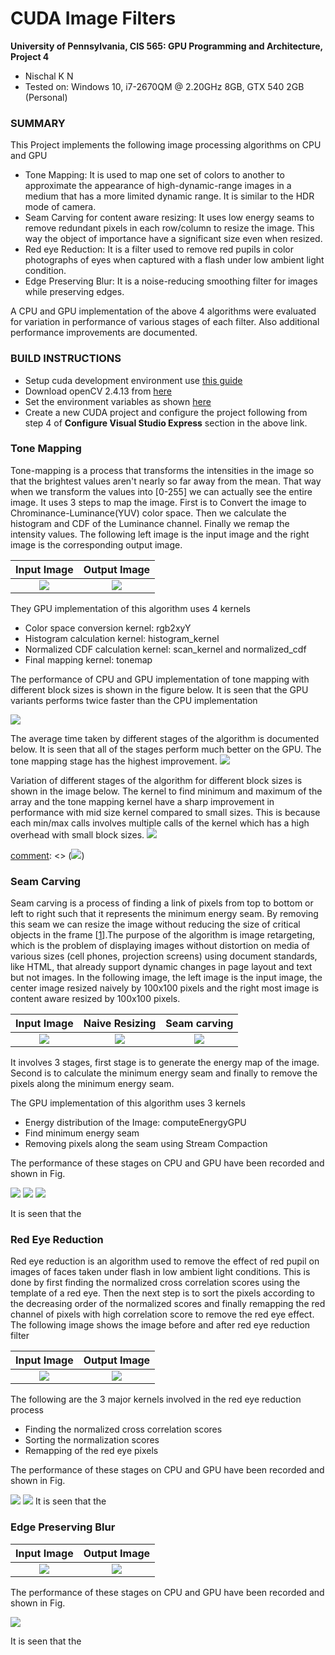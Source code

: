 CUDA Image Filters
==================

**University of Pennsylvania, CIS 565: GPU Programming and Architecture, Project 4**

* Nischal K N
* Tested on: Windows 10, i7-2670QM @ 2.20GHz 8GB, GTX 540 2GB (Personal)

### SUMMARY
This Project implements the following image processing algorithms on CPU and GPU
* Tone Mapping: It is used to map one set of colors to another to approximate the appearance of high-dynamic-range images in a medium that has a more limited dynamic range. It is similar to the HDR mode of camera.
* Seam Carving for content aware resizing: It uses low energy seams to remove redundant pixels in each row/column to resize the image. This way the object of importance have a significant size even when resized.
* Red eye Reduction: It is a filter used to remove red pupils in color photographs of eyes when captured with a flash under low ambient light condition.
* Edge Preserving Blur: It is a noise-reducing smoothing filter for images while preserving edges.

A CPU and GPU implementation of the above 4 algorithms were evaluated for variation in performance of various stages of each filter. Also additional performance improvements are documented.

### BUILD INSTRUCTIONS
* Setup cuda development environment use [this guide](https://github.com/nischalkn/Project0-CUDA-Getting-Started/blob/master/INSTRUCTION.md#part-1-setting-up-your-development-environment)
* Download openCV 2.4.13 from [here](https://sourceforge.net/projects/opencvlibrary/files/opencv-win/)
* Set the environment variables as shown [here](http://opencv-srf.blogspot.com/2013/05/installing-configuring-opencv-with-vs.html)
* Create a new CUDA project and configure the project following from step 4 of **Configure Visual Studio Express** section in the above link.

### Tone Mapping
Tone-mapping is a process that transforms the intensities in the image so that the brightest values aren't nearly so far away from the mean. That way when we transform the values into [0-255] we can actually see the entire image. It uses 3 steps to map the image. First is to Convert the image to Chrominance-Luminance(YUV) color space. Then we calculate the histogram and CDF of the Luminance channel. Finally we remap the intensity values. The following left image is the input image and the right image is the corresponding output image.

Input Image                |  Output Image
:-------------------------:|:-------------------------:
![](image/input1.jpg)      |  ![](image/output1.png)

They GPU implementation of this algorithm uses 4 kernels
* Color space conversion kernel: rgb2xyY
* Histogram calculation kernel: histogram_kernel
* Normalized CDF calculation kernel: scan_kernel and normalized_cdf
* Final mapping kernel: tonemap

The performance of CPU and GPU implementation of tone mapping with different block sizes is shown in the figure below. It is seen that the GPU variants performs twice faster than the CPU implementation

![](image/graph1a.jpg)

The average time taken by different stages of the algorithm is documented below. It is seen that all of the stages perform much better on the GPU. The tone mapping stage has the highest improvement.
![](image/graph1b.jpg)

Variation of different stages of the algorithm for different block sizes is shown in the image below. The kernel to find minimum and maximum of the array and the tone mapping kernel have a sharp improvement in performance with mid size kernel compared to small sizes. This is because each min/max calls involves multiple calls of the kernel which has a high overhead with small block sizes.
![](image/graph1c.jpg)

[comment]: <> (additionally the performance of the algorithm was further improved by changing .... The effect of this can be seen in the following image.)

[comment]: <> (![](image/graph3.png))

### Seam Carving
Seam carving is a process of finding a link of pixels from top to bottom or left to right such that it represents the minimum energy seam. By removing this seam we can resize the image without reducing the size of critical objects in the frame [[1](http://perso.crans.org/frenoy/matlab2012/seamcarving.pdf)].The purpose of the algorithm is image retargeting, which is the problem of displaying images without distortion on media of various sizes (cell phones, projection screens) using document standards, like HTML, that already support dynamic changes in page layout and text but not images.
In the following image, the left image is the input image, the center image resized naively by 100x100 pixels and the right most image is content aware resized by 100x100 pixels.

Input Image                |  Naive Resizing           |  Seam carving            
:-------------------------:|:-------------------------:|:------------------------:
![](image/input2.png)      |  ![](image/output2a.png)  | ![](image/output2.jpg)  

It involves 3 stages, first stage is to generate the energy map of the image. Second is to calculate the minimum energy seam and finally to remove the pixels along the minimum energy seam.

The GPU implementation of this algorithm uses 3 kernels
* Energy distribution of the Image: computeEnergyGPU
* Find minimum energy seam
* Removing pixels along the seam using Stream Compaction

The performance of these stages on CPU and GPU have been recorded and shown in Fig.

![](image/graph2a.jpg)
![](image/graph2b.jpg)
![](image/graph2c.jpg)

It is seen that the

### Red Eye Reduction
Red eye reduction is an algorithm used to remove the effect of red pupil on images of faces taken under flash in low ambient light conditions. This is done by first finding the normalized cross correlation scores using the template of a red eye. Then the next step is to sort the pixels according to the decreasing order of the normalized scores and finally remapping the red channel of pixels with high correlation score to remove the red eye effect. The following image shows the image before and after red eye reduction filter

Input Image                |  Output Image
:-------------------------:|:-------------------------:
![](image/input3.jpg)      |  ![](image/output3.jpg)

The following are the 3 major kernels involved in the red eye reduction process
* Finding the normalized cross correlation scores
* Sorting the normalization scores
* Remapping of the red eye pixels

The performance of these stages on CPU and GPU have been recorded and shown in Fig.

![](image/graph3a.jpg)
![](image/graph3b.jpg)
It is seen that the

### Edge Preserving Blur

Input Image                |  Output Image
:-------------------------:|:-------------------------:
![](image/input4.jpg)      |  ![](image/output4.jpg)

The performance of these stages on CPU and GPU have been recorded and shown in Fig.

![](image/graph4a.jpg)

It is seen that the
